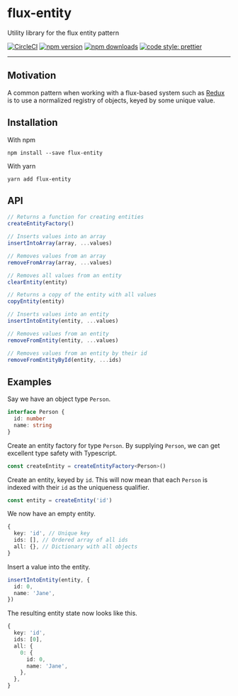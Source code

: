 # flux-entity

Utility library for the flux entity pattern

[![CircleCI](https://img.shields.io/circleci/build/github/Glinkis/flux-entity?style=flat-square)](https://circleci.com/gh/Glinkis/flux-entity)
[![npm version](https://img.shields.io/npm/v/flux-entity.svg?style=flat-square)](https://www.npmjs.com/package/flux-entity)
[![npm downloads](https://img.shields.io/npm/dw/flux-entity.svg?style=flat-square)](https://www.npmjs.com/package/flux-entity)
[![code style: prettier](https://img.shields.io/badge/code_style-prettier-ff69b4.svg?style=flat-square)](https://github.com/prettier/prettier)

---

## Motivation

A common pattern when working with a flux-based system such as [Redux](https://redux.js.org) is to use a normalized registry of objects, keyed by some unique value.

## Installation

With npm

```shell
npm install --save flux-entity
```

With yarn

```shell
yarn add flux-entity
```

## API

```typescript
// Returns a function for creating entities
createEntityFactory()

// Inserts values into an array
insertIntoArray(array, ...values)

// Removes values from an array
removeFromArray(array, ...values)

// Removes all values from an entity
clearEntity(entity)

// Returns a copy of the entity with all values
copyEntity(entity)

// Inserts values into an entity
insertIntoEntity(entity, ...values)

// Removes values from an entity
removeFromEntity(entity, ...values)

// Removes values from an entity by their id
removeFromEntityById(entity, ...ids)
```

## Examples

Say we have an object type `Person`.

```typescript
interface Person {
  id: number
  name: string
}
```

Create an entity factory for type `Person`. By supplying `Person`, we can get excellent type safety with Typescript.

```typescript
const createEntity = createEntityFactory<Person>()
```

Create an entity, keyed by `id`. This will now mean that each `Person` is indexed with their `id` as the uniqueness qualifier.

```typescript
const entity = createEntity('id')
```

We now have an empty entity.

```typescript
{
  key: 'id', // Unique key
  ids: [], // Ordered array of all ids
  all: {}, // Dictionary with all objects
}
```

Insert a value into the entity.

```typescript
insertIntoEntity(entity, {
  id: 0,
  name: 'Jane',
})
```

The resulting entity state now looks like this.

```typescript
{
  key: 'id',
  ids: [0],
  all: {
    0: {
      id: 0,
      name: 'Jane',
    },
  },
}
```
